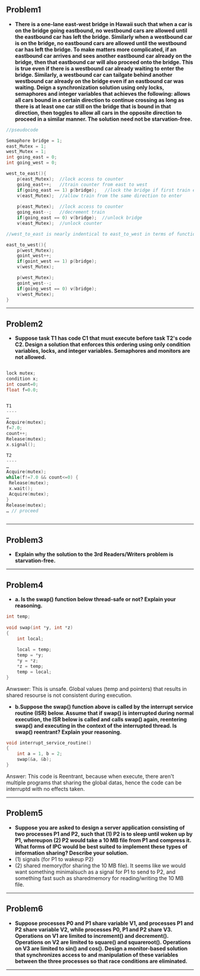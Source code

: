 Problem1
-----------------
* **There is a one-lane east-west bridge in Hawaii such that when a car is on the bridge going eastbound, no westbound cars are allowed until the eastbound car has left the bridge.  Similarly when a westbound car is on the bridge, no eastbound cars are allowed until the westbound car has left the bridge.  To make matters more complicated, if an eastbound car arrives and sees another eastbound car already on the bridge, then that eastbound car will also proceed onto the bridge.  This is true even if there is a westbound car already waiting to enter the bridge.  Similarly, a westbound car can tailgate behind another westbound car already on the bridge even if an eastbound car was waiting.   Deign a synchronization solution using only locks, semaphores and integer variables that achieves the following: allows all cars bound in a certain direction to continue crossing as long as there is at least one car still on the bridge that is bound in that direction, then toggles to allow all cars in the opposite direction to proceed in a similar manner.  The solution need not be starvation-free.**


```c
//pseudocode

Semaphore bridge = 1;
east_Mutex = 1;
west_Mutex = 1;
int going_east = 0;
int going_west = 0;

west_to_east(){
	p(east_Mutex);  //lock access to counter
	going_east++;   //train counter from east to west
	if(going_east == 1) p(bridge);   //lock the bridge if first train enter
	v(east_Mutex);	//allow train from the same direction to enter
	
	p(east_Mutex);	//lock access to counter
	going_east--;	//decrement train
	if(going_east == 0) v(bridge);	//unlock bridge
	v(east_Mutex);	//unlock counter

//west_to_east is nearly indentical to east_to_west in terms of functionalities.

east_to_west(){
	p(west_Mutex);
	goint_west++;
	if(goint_west == 1) p(bridge);
	v(west_Mutex);

	p(west_Mutex);
	goint_west--;
	if(going_west == 0) v(bridge);
	v(west_Mutex);
}


```



*****************************

Problem2
-------------
* **Suppose task T1 has code C1 that must execute before task T2's code C2.  Design a solution that enforces this ordering using only condition variables, locks, and integer variables.  Semaphores and monitors are not allowed.**

```c

lock mutex;
condition x;
int count=0;
float f=0.0;


T1
----
…
Acquire(mutex);
f=7.0;
count++;
Release(mutex);
x.signal();

T2
----
…
Acquire(mutex);
while(f!=7.0 && count<=0) {
 Release(mutex);
 x.wait();
 Acquire(mutex);
}
Release(mutex);
… // proceed



```




************************************


Problem3
------------
* **Explain why the solution to the 3rd Readers/Writers problem is starvation-free.**



****************************************


Problem4
---------
* **a. Is the swap() function below thread-safe or not?  Explain your reasoning.**

```c
int temp;
 
void swap(int *y, int *z)
{
    int local;
 
    local = temp;
    temp = *y;
    *y = *z;
    *z = temp;
    temp = local;
}
```

Anwswer: This is unsafe. Global values (temp and pointers) that results in shared resourse is not consistent during execution.



* **b.Suppose the swap() function above is called by the interrupt service routine (ISR) below.  Assume that if swap() is interrupted during normal execution, the ISR below is called and calls swap() again, reentering swap() and executing in the context of the interrupted thread.  Is swap() reentrant?  Explain your reasoning.**

```c
void interrupt_service_routine()
{
    int a = 1, b = 2;
    swap(&a, &b);
}
```

Answer: This code is Reentrant, because when execute, there aren't multiple programs that sharing the global datas, hence the code can be interruptd with no effects taken.


*****************************

Problem5
---------------
* **Suppose you are asked to design a server application consisting of two processes P1 and P2, such that (1) P2 is to sleep until woken up by P1, whereupon (2) P2 would take a 10 MB file from P1 and compress it. What forms of IPC would be best suited to implement these types of information sharing? Describe your solution.**
 * (1) signals (for P1 to wakeup P2)
 * (2) shared memory(for sharing the 10 MB file). It seems like we would want something minimalsuch as a signal for P1 to send to P2, and something fast such as sharedmemory for reading/writing the 10 MB file.
 


*****************************


Problem6
-----------
* **Suppose processes P0 and P1 share variable V1, and processes P1 and P2 share variable V2, while processes P0, P1 and P2 share V3.  Operations on V1 are limited to increment() and decrement().  Operations on V2 are limited to square() and squareroot().  Operations on V3 are limited to sin() and cos().  Design a monitor-based solution that synchronizes access to and manipulation of these variables between the three processes so that race conditions are eliminated.**


*****************************
